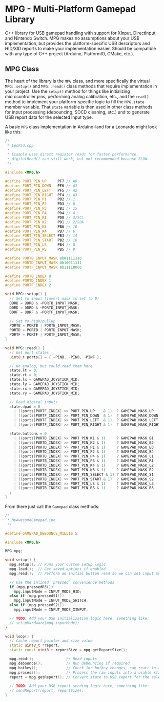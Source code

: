 # MPG - Multi-Platform Gamepad Library

C++ library for USB gamepad handling with support for XInput, DirectInput and Nintendo Switch. MPG makes no assumptions about your USB implementation, but provides the platform-specific USB descriptors and HID/XID reports to make your implementation easier. Should be compatible with any type of C++ project (Arduino, PlatformIO, CMake, etc.).

## MPG Class

The heart of the library is the `MPG` class, and more specifically the virtual `MPG::setup()` and `MPG::read()` class methods that require implementation in your project. Use the `setup()` method for things like initializing microcontroller pins, performing analog calibration, etc., and the `read()` method to implement your platform-specific logic to fill the `MPG.state` member variable. That `state` variable is then used in other class methods for input processing (debouncing, SOCD cleaning, etc.) and to generate USB report data for the selected input type.

A basic `MPG` class implementation in Arduino-land for a Leonardo might look like this:

```c++
/*
 * LeoPad.cpp
 *
 * Example uses direct register reads for faster performance.
 * digitalRead() can still work, but not recommended because SLOW.
 */

#include <MPG.h>

#define PORT_PIN_UP     PF7 // A0
#define PORT_PIN_DOWN   PF6 // A1
#define PORT_PIN_LEFT   PF5 // A2
#define PORT_PIN_RIGHT  PF4 // A3
#define PORT_PIN_P1     PD2 // 1
#define PORT_PIN_P2     PD3 // 0
#define PORT_PIN_P3     PB1 // 15
#define PORT_PIN_P4     PD4 // 4
#define PORT_PIN_K1     PD0 // 3/SCL
#define PORT_PIN_K2     PD1 // 2/SDA
#define PORT_PIN_K3     PB6 // 10
#define PORT_PIN_K4     PD7 // 6
#define PORT_PIN_SELECT PB3 // 14
#define PORT_PIN_START  PB2 // 16
#define PORT_PIN_LS     PB4 // 8
#define PORT_PIN_RS     PB5 // 9

#define PORTB_INPUT_MASK 0b01111110
#define PORTD_INPUT_MASK 0b10011111
#define PORTF_INPUT_MASK 0b11110000

#define PORTB_INDEX 0
#define PORTD_INDEX 1
#define PORTF_INDEX 2

void MPG::setup() {
  // Set to input (invert mask to set to 0)
  DDRB = DDRB & ~PORTB_INPUT_MASK;
  DDRD = DDRD & ~PORTD_INPUT_MASK;
  DDRF = DDRF & ~PORTF_INPUT_MASK;

  // Set to high/pullup
  PORTB = PORTB | PORTB_INPUT_MASK;
  PORTD = PORTD | PORTD_INPUT_MASK;
  PORTF = PORTF | PORTF_INPUT_MASK;
}

void MPG::read() {
  // Get port states
  uint8_t ports[] = { ~PINB, ~PIND, ~PINF };

  // No analog, but could read them here
  state.lt = 0;
  state.rt = 0;
  state.lx = GAMEPAD_JOYSTICK_MID;
  state.ly = GAMEPAD_JOYSTICK_MID;
  state.rx = GAMEPAD_JOYSTICK_MID;
  state.ry = GAMEPAD_JOYSTICK_MID;

  // Read digital inputs
  state.dpad = 0
    | ((ports[PORTF_INDEX] >> PORT_PIN_UP    & 1)  ? GAMEPAD_MASK_UP    : 0)
    | ((ports[PORTF_INDEX] >> PORT_PIN_DOWN  & 1)  ? GAMEPAD_MASK_DOWN  : 0)
    | ((ports[PORTF_INDEX] >> PORT_PIN_LEFT  & 1)  ? GAMEPAD_MASK_LEFT  : 0)
    | ((ports[PORTF_INDEX] >> PORT_PIN_RIGHT & 1)  ? GAMEPAD_MASK_RIGHT : 0);

  state.buttons = 0
    | ((ports[PORTD_INDEX] >> PORT_PIN_K1 & 1)     ? GAMEPAD_MASK_B1    : 0) // Switch: B, XInput: A
    | ((ports[PORTD_INDEX] >> PORT_PIN_K2 & 1)     ? GAMEPAD_MASK_B2    : 0) // Switch: A, XInput: B
    | ((ports[PORTD_INDEX] >> PORT_PIN_P1 & 1)     ? GAMEPAD_MASK_B3    : 0) // Switch: Y, XInput: X
    | ((ports[PORTD_INDEX] >> PORT_PIN_P2 & 1)     ? GAMEPAD_MASK_B4    : 0) // Switch: X, XInput: Y
    | ((ports[PORTD_INDEX] >> PORT_PIN_P4 & 1)     ? GAMEPAD_MASK_L1    : 0)
    | ((ports[PORTB_INDEX] >> PORT_PIN_P3 & 1)     ? GAMEPAD_MASK_R1    : 0)
    | ((ports[PORTD_INDEX] >> PORT_PIN_K4 & 1)     ? GAMEPAD_MASK_L2    : 0)
    | ((ports[PORTB_INDEX] >> PORT_PIN_K3 & 1)     ? GAMEPAD_MASK_R2    : 0)
    | ((ports[PORTB_INDEX] >> PORT_PIN_SELECT & 1) ? GAMEPAD_MASK_S1    : 0)
    | ((ports[PORTB_INDEX] >> PORT_PIN_START & 1)  ? GAMEPAD_MASK_S2    : 0)
    | ((ports[PORTB_INDEX] >> PORT_PIN_LS & 1)     ? GAMEPAD_MASK_L3    : 0)
    | ((ports[PORTB_INDEX] >> PORT_PIN_RS & 1)     ? GAMEPAD_MASK_R3    : 0)
  ;
}
```

From there just call the `Gamepad` class methods:

```c++
/*
 * MyAwesomeGamepad.ino
 */

#define GAMEPAD_DEBOUNCE_MILLIS 5

#include <MPG.h>

MPG mpg;

void setup() {
  mpg.setup(); // Runs your custom setup logic
  mpg.load();  // Get saved options if enabled
  mpg.read();  // Perform an initial button read so we can set input mode

  // Use the inlined `pressed` convenience methods
  if (mpg.pressedR3())
    mpg.inputMode = INPUT_MODE_HID;
  else if (mpg.pressedS1())
    mpg.inputMode = INPUT_MODE_SWITCH;
  else if (mpg.pressedS2())
    mpg.inputMode = INPUT_MODE_XINPUT;

  // TODO: Add your USB initialization logic here, something like:
  // setupHardware(mpg.inputMode);
}

void loop() {
  // Cache report pointer and size value
  static uint8_t *report;
  static const uint8_t reportSize = mpg.getReportSize();

  mpg.read();               // Read inputs
  mpg.debounce();           // Run debouncing if required
  mpg.hotkey();             // Check for hotkey changes, can react to returned hotkey action
  mpg.process();            // Process the raw inputs into a usable state
  report = mpg.getReport(); // Convert state to USB report for the selected input mode
  
  // TODO: Add your USB report sending logic here, something like:
  // sendReport(report, reportSize);
}

```
